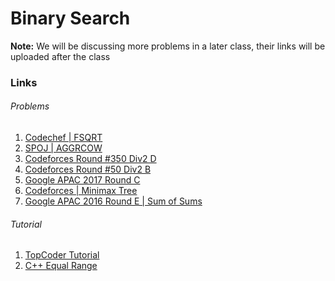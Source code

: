 # Binary Search

**Note:** We will be discussing more problems in a later class, their links will be
uploaded after the class

### Links

###### Problems

1. [Codechef | FSQRT](https://www.codechef.com/problems/FSQRT)
2. [SPOJ | AGGRCOW](http://www.spoj.com/problems/AGGRCOW/)
3. [Codeforces Round #350 Div2 D](http://codeforces.com/contest/670/problem/D1)
4. [Codeforces Round #50 Div2 B](http://codeforces.com/contest/670/problem/B)
5. [Google APAC 2017 Round C](https://code.google.com/codejam/contest/6274486/dashboard#s=p1)
6. [Codeforces | Minimax Tree](http://codeforces.com/problemset/gymProblem/100796/C)
7. [Google APAC 2016 Round E | Sum of Sums](https://code.google.com/codejam/contest/8264486/dashboard#s=p3)

###### Tutorial

1. [TopCoder Tutorial](https://www.topcoder.com/community/data-science/data-science-tutorials/binary-search/)
2. [C++ Equal Range](http://en.cppreference.com/w/cpp/algorithm/equal_range)

